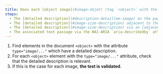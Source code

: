 ```yaml
---
title: Does each [object image](#image-objet) (tag `<object>` with the attribute `type="image/..."`) [information-carrying](#image-information-carrying), with a [detailed description](#description-image-size), meet these conditions?
steps:
  - The [detailed description](#description-detaillee-image) on the page and indicated by the [text alternative](#alternative-text-image) is relevant.
  - The [detailed description](#image-size-description) adjacent to the [object image](#object-image) is relevant.
  - The [detailed description](#image-size-description) via an [adjacent link or button](#adjacent-link-or-button) is relevant.
  - The associated text passage via the WAI-ARIA `aria-describedby` attribute is relevant.
---
```


1. Find elements in the document `<object>` with the attribute `type="image/..."` which have a detailed description.
2. For each `<object>` element with the `type="image/..."` attribute, check that the detailed description is relevant.
3. If this is the case for each image, **the test is validated**.
